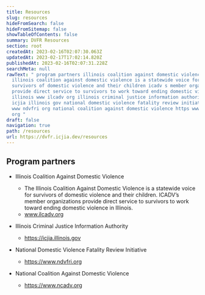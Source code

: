 ```yaml
---
title: Resources
slug: resources
hideFromSearch: false
hideFromSitemap: false
showTableOfContents: false
summary: DVFR Resources
section: root
createdAt: 2023-02-16T02:07:30.063Z
updatedAt: 2023-02-17T17:02:14.820Z
publishedAt: 2023-02-16T02:07:31.228Z
searchMeta: null
rawText: " program partners illinois coalition against domestic violence the
  illinois coalition against domestic violence is a statewide voice for
  survivors of domestic violence and their children icadv s member organizations
  provide direct service to survivors to work toward ending domestic violence in
  illinois www ilcadv org illinois criminal justice information authority https
  icjia illinois gov national domestic violence fatality review initiative https
  www ndvfri org national coalition against domestic violence https www ncadv
  org "
draft: false
navigation: true
path: /resources
url: https://dvfr.icjia.dev/resources
---
```


## Program partners
- Illinois Coalition Against Domestic Violence
    -  The Illinois Coalition Against Domestic Violence is a statewide voice for survivors of domestic violence and their children. ICADV’s member organizations provide direct service to survivors to work toward ending domestic violence in Illinois.
    - www.ilcadv.org

- Illinois Criminal Justice Information Authority
    - https://icjia.illinois.gov

- National Domestic Violence Fatality Review Initiative
    - https://www.ndvfri.org
    
- National Coalition Against Domestic Violence
    - https://www.ncadv.org


